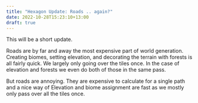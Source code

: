 ```yaml
---
title: "Hexagon Update: Roads .. again?"
date: 2022-10-28T15:23:10+13:00
draft: true
---
```


This will be a short update.

Roads are by far and away the most expensive part of world generation.
Creating biomes, setting elevation, and decorating the terrain with
forests is all fairly quick. We largely only going over the tiles
once. In the case of elevation and forests we even do both of those
in the same pass.

But roads are annoying. They are expensive to calculate for a single
path and a nice way of 
Elevation and biome assignment are fast as we mostly only pass over
all the tiles once.
